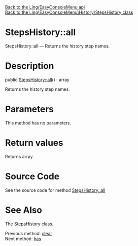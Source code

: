 [Back to the Ling/EasyConsoleMenu api](https://github.com/lingtalfi/EasyConsoleMenu/blob/master/doc/api/Ling/EasyConsoleMenu.md)<br>
[Back to the Ling\EasyConsoleMenu\History\StepsHistory class](https://github.com/lingtalfi/EasyConsoleMenu/blob/master/doc/api/Ling/EasyConsoleMenu/History/StepsHistory.md)


StepsHistory::all
================



StepsHistory::all — Returns the history step names.




Description
================


public [StepsHistory::all](https://github.com/lingtalfi/EasyConsoleMenu/blob/master/doc/api/Ling/EasyConsoleMenu/History/StepsHistory/all.md)() : array




Returns the history step names.




Parameters
================

This method has no parameters.


Return values
================

Returns array.








Source Code
===========
See the source code for method [StepsHistory::all](https://github.com/lingtalfi/EasyConsoleMenu/blob/master/History/StepsHistory.php#L96-L99)


See Also
================

The [StepsHistory](https://github.com/lingtalfi/EasyConsoleMenu/blob/master/doc/api/Ling/EasyConsoleMenu/History/StepsHistory.md) class.

Previous method: [clear](https://github.com/lingtalfi/EasyConsoleMenu/blob/master/doc/api/Ling/EasyConsoleMenu/History/StepsHistory/clear.md)<br>Next method: [has](https://github.com/lingtalfi/EasyConsoleMenu/blob/master/doc/api/Ling/EasyConsoleMenu/History/StepsHistory/has.md)<br>

